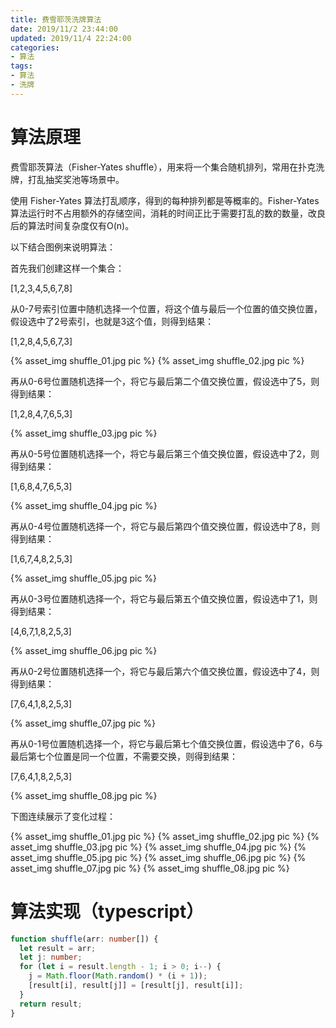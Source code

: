 ```yaml
---
title: 费雪耶茨洗牌算法
date: 2019/11/2 23:44:00
updated: 2019/11/4 22:24:00
categories: 
- 算法
tags: 
- 算法
- 洗牌
---
```


# 算法原理
费雪耶茨算法（Fisher-Yates shuffle），用来将一个集合随机排列，常用在扑克洗牌，打乱抽奖奖池等场景中。

使用 Fisher-Yates 算法打乱顺序，得到的每种排列都是等概率的。Fisher-Yates 算法运行时不占用额外的存储空间，消耗的时间正比于需要打乱的数的数量，改良后的算法时间复杂度仅有O(n)。

<!-- more -->

以下结合图例来说明算法：

首先我们创建这样一个集合：

[1,2,3,4,5,6,7,8]

从0-7号索引位置中随机选择一个位置，将这个值与最后一个位置的值交换位置，假设选中了2号索引，也就是3这个值，则得到结果：

[1,2,8,4,5,6,7,3]

{% asset_img shuffle_01.jpg pic %}
{% asset_img shuffle_02.jpg pic %}

再从0-6号位置随机选择一个，将它与最后第二个值交换位置，假设选中了5，则得到结果：

[1,2,8,4,7,6,5,3]

{% asset_img shuffle_03.jpg pic %}

再从0-5号位置随机选择一个，将它与最后第三个值交换位置，假设选中了2，则得到结果：

[1,6,8,4,7,6,5,3]

{% asset_img shuffle_04.jpg pic %}

再从0-4号位置随机选择一个，将它与最后第四个值交换位置，假设选中了8，则得到结果：

[1,6,7,4,8,2,5,3]

{% asset_img shuffle_05.jpg pic %}

再从0-3号位置随机选择一个，将它与最后第五个值交换位置，假设选中了1，则得到结果：

[4,6,7,1,8,2,5,3]

{% asset_img shuffle_06.jpg pic %}

再从0-2号位置随机选择一个，将它与最后第六个值交换位置，假设选中了4，则得到结果：

[7,6,4,1,8,2,5,3]

{% asset_img shuffle_07.jpg pic %}

再从0-1号位置随机选择一个，将它与最后第七个值交换位置，假设选中了6，6与最后第七个位置是同一个位置，不需要交换，则得到结果：

[7,6,4,1,8,2,5,3]

{% asset_img shuffle_08.jpg pic %}

下图连续展示了变化过程：

{% asset_img shuffle_01.jpg pic %}
{% asset_img shuffle_02.jpg pic %}
{% asset_img shuffle_03.jpg pic %}
{% asset_img shuffle_04.jpg pic %}
{% asset_img shuffle_05.jpg pic %}
{% asset_img shuffle_06.jpg pic %}
{% asset_img shuffle_07.jpg pic %}
{% asset_img shuffle_08.jpg pic %}

# 算法实现（typescript）
```typescript
function shuffle(arr: number[]) {
  let result = arr;
  let j: number;
  for (let i = result.length - 1; i > 0; i--) {
    j = Math.floor(Math.random() * (i + 1));
    [result[i], result[j]] = [result[j], result[i]];
  }
  return result;
}
```
